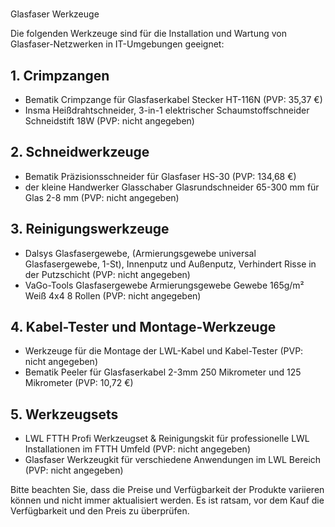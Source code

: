 # 

Glasfaser Werkzeuge

Die folgenden Werkzeuge sind für die Installation und Wartung von Glasfaser-Netzwerken in IT-Umgebungen geeignet:

## 1. Crimpzangen

- Bematik Crimpzange für Glasfaserkabel Stecker HT-116N (PVP: 35,37 €)
- Insma Heißdrahtschneider, 3-in-1 elektrischer Schaumstoffschneider Schneidstift 18W (PVP: nicht angegeben)

## 2. Schneidwerkzeuge

- Bematik Präzisionsschneider für Glasfaser HS-30 (PVP: 134,68 €)
- der kleine Handwerker Glasschaber Glasrundschneider 65-300 mm für Glas 2-8 mm (PVP: nicht angegeben)

## 3. Reinigungswerkzeuge

- Dalsys Glasfasergewebe, (Armierungsgewebe universal Glasfasergewebe, 1-St), Innenputz und Außenputz, Verhindert Risse in der Putzschicht (PVP: nicht angegeben)
- VaGo-Tools Glasfasergewebe Armierungsgewebe Gewebe 165g/m² Weiß 4x4 8 Rollen (PVP: nicht angegeben)

## 4. Kabel-Tester und Montage-Werkzeuge

- Werkzeuge für die Montage der LWL-Kabel und Kabel-Tester (PVP: nicht angegeben)
- Bematik Peeler für Glasfaserkabel 2-3mm 250 Mikrometer und 125 Mikrometer (PVP: 10,72 €)

## 5. Werkzeugsets

- LWL FTTH Profi Werkzeugset & Reinigungskit für professionelle LWL Installationen im FTTH Umfeld (PVP: nicht angegeben)
- Glasfaser Werkzeugkit für verschiedene Anwendungen im LWL Bereich (PVP: nicht angegeben)

Bitte beachten Sie, dass die Preise und Verfügbarkeit der Produkte variieren können und nicht immer aktualisiert werden. Es ist ratsam, vor dem Kauf die Verfügbarkeit und den Preis zu überprüfen.